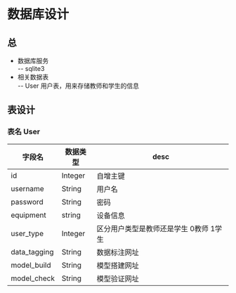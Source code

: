 数据库设计
====================

## 总

- 数据库服务   
  -- sqlite3
- 相关数据表   
  -- User  用户表，用来存储教师和学生的信息  
  

## 表设计
### 表名 User
|  字段名   | 数据类型  | desc |
|  ----  | ----  | ---- |
| id  | Integer | 自增主键 |
| username  | String | 用户名 |
| password  | String | 密码 |
| equipment  | string | 设备信息 |
| user_type  | Integer | 区分用户类型是教师还是学生 0教师 1学生 |
| data_tagging  | String | 数据标注网址 |
| model_build  | String | 模型搭建网址 |
| model_check  | String | 模型验证网址 |

